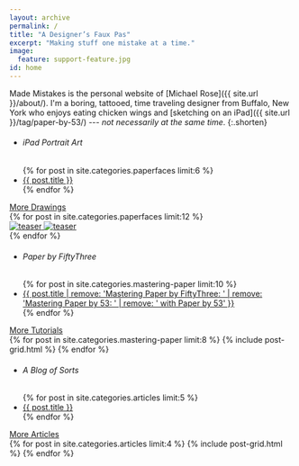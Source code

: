 ```yaml
---
layout: archive
permalink: /
title: "A Designer’s Faux Pas"
excerpt: "Making stuff one mistake at a time."
image:
  feature: support-feature.jpg
id: home
---
```


Made Mistakes is the personal website of [Michael Rose]({{ site.url }}/about/). I'm a boring, tattooed, time traveling designer from Buffalo, New York who enjoys eating chicken wings and [sketching on an iPad]({{ site.url }}/tag/paper-by-53/) --- *not necessarily at the same time*.
{:.shorten}

<nav class="toc toc-left">
  <ul>
    <li><h6>iPad Portrait Art</h6></li>
    {% for post in site.categories.paperfaces limit:6 %}
    <li><a href="{{ site.url }}{{ post.url }}">{{ post.title }}</a></li>
    {% endfor %}
  </ul>
  <a href="{{ site.url }}/paperfaces/" class="btn">More Drawings <i class="fa fa-arrow-right"></i></a>
</nav><!-- /.toc-left -->

<div class="tiles tiles-right tile-spacer">
{% for post in site.categories.paperfaces limit:12 %}
  <article class="tile tile-equal" itemscope itemtype="http://schema.org/Article">
    <a href="{{ site.url }}{{ post.url }}" title="{{ post.title }}" class="post-teaser">
      <img src="{{ site.url }}/images/preload-400.png" data-original="{{ site.url }}/images/{% if post.image.teaser %}{{ post.image.teaser }}{% else %}{{ site.teaser }}{% endif %}" class="load" alt="teaser" itemprop="image">
      <noscript><img src="{{ site.url }}/images/{% if post.image.teaser %}{{ post.image.teaser }}{% else %}{{ site.teaser }}{% endif %}" alt="teaser" itemprop="image"></noscript>
    </a>
  </article><!-- /.tile -->
  {% endfor %}
</div><!-- /.tiles-right -->


<nav class="toc toc-left">
  <ul>
    <li><h6>Paper by FiftyThree</h6></li>
    {% for post in site.categories.mastering-paper limit:10 %}
    <li><a href="{{ site.url }}{{ post.url }}">{{ post.title | remove: 'Mastering Paper by FiftyThree: ' | remove: 'Mastering Paper by 53: ' | remove: ' with Paper by 53' }}</a></li>
    {% endfor %}
  </ul>
  <a href="{{ site.url }}/mastering-paper/" class="btn">More Tutorials <i class="fa fa-arrow-right"></i></a>
</nav><!-- /.toc-left -->

<div class="tiles tiles-right">
{% for post in site.categories.mastering-paper limit:8 %}
  {% include post-grid.html %}
{% endfor %}
</div><!-- /.tiles-right -->


<nav class="toc toc-left">
  <ul>
    <li><h6>A Blog of Sorts</h6></li>
    {% for post in site.categories.articles limit:5 %}
    <li><a href="{{ site.url }}{{ post.url }}">{{ post.title }}</a></li>
    {% endfor %}
  </ul>
  <a href="{{ site.url }}/articles/" class="btn">More Articles <i class="fa fa-arrow-right"></i></a>
</nav><!-- /.toc-left -->

<div class="tiles tiles-right">
{% for post in site.categories.articles limit:4 %}
  {% include post-grid.html %}
{% endfor %}
</div><!-- /.tiles-right -->
